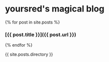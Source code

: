 # yoursred's magical blog

<!--List all pages in collection posts-->

{% for post in site.posts %}
### [{{ post.title }}]({{ post.url }})
{% endfor %}

{{ site.posts.directory }}